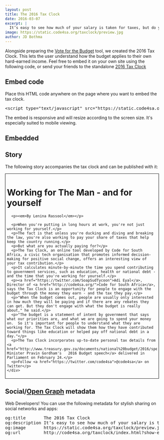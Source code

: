 ```yaml
---
layout: post
title: The 2016 Tax Clock
date: 2016-03-07
excerpt: |
  It’s easy to see how much of your salary is taken for taxes, but do you know how many hours are allocated to those deductions? Enter your salary to see how your tax money is being spent.
image: https://static.code4sa.org/taxclock/preview.jpg
author: JD Bothma
---
```


<div class="">
    <div class="">
         <p>Alongside preparing the <a href="http://code4sa.org/2016/02/25/have-your-say-on-the-budget.html">Vote for the Budget</a> tool, we created the 2016 Tax Clock. This lets the user understand how the budget applies to their own hard-earned income. Feel free to embed it on your own site using the following code, or send your friends to the standalone <a href="http://code4sa.org/taxclock">2016 Tax Clock</a></p>
    </div>
</div>
<div class="">
    <h2>Embed code</h2>
    <div class="">
      <p>Place this HTML code anywhere on the page where you want to embed the tax clock.</p>
      <pre>&lt;script type=&quot;text/javascript&quot; src=&quot;https://static.code4sa.org/taxclock/taxclock.js&quot;&gt;&lt;/script&gt;</pre>
      <p>The embed is responsive and will resize according to the screen size. It's especially suited to mobile viewing.</p>
    </div>
</div>
<div class="row">
  <div class="col-xs-12 col-md-6">
    <h2>Embedded</h2>
    <script type="text/javascript" src="https://static.code4sa.org/taxclock/taxclock.js"></script>
  </div>
  <div class="col-xs-12 col-md-6" style="">
    <h2>Story</h2>
    <p>The following story accompanies the tax clock and can be published with it:</p>
    <div class="" style="border: 1px solid black; padding: 5px">
      <h1>Working for The Man - and for yourself</h1>

      <p><em>By Lenina Rassool</em></p>

      <p>When you're putting in long hours at work, you're not just working for yourself.</p>
      <p>The fact is that unless you're ducking and diving and breaking the law, you're also working to pay your share of taxes that help keep the country running.</p>
      <p>But what are you actually paying for?</p>
      <p>The Tax Clock, an online tool developed by Code for South Africa, a civic tech organisation that promotes informed decision-making for positive social change, offers an interesting view of your tax contribution.</p>
      <p>It calculates minute-by-minute the time you spend contributing to government services, such as education, health or national debt - and the time that you're working for yourself.</p>
      <p><a href="https://twitter.com/SoapSudTycoon">Adi Eyal</a>, Director of <a href="http://code4sa.org/">Code for South Africa</a>, says the Tax Clock is an opportunity for people to engage with the budget through the money they earn - and the tax they pay.</p>
      <p>"When the budget comes out, people are usually only interested in how much they will be paying and if there are any rebates they can get. But they don't engage with what the budget is really about," he said.</p>
      <p>"The budget is a statement of intent by government that says what our priorities are, and what we are going to spend your money on.  So it's important for people to understand what they are working for. The Tax Clock will show them how they have contributed toward things like education or helped pay off national debt in a day."</p>
      <p>The Tax Clock incorporates up-to-date personal tax details from <a href="http://www.treasury.gov.za/documents/national%20budget/2016/speech/speech.pdf">Finance Minister Pravin Gordham's   2016 Budget speech</a> delivered in Parliament on February 24.</p>
      <p>Follow <a href="https://twitter.com/code4sa">@code4sa</a> on Twitter</p>
    </div>
  </div>
  <div class="">
    <div class="col-xs-12 col-md-12">
      <h2>Social/<a href="http://ogp.me/">Open Graph</a> metadata</h2>
      Web Developers! You can use the following metadata for stylish sharing on social networks and apps:
      <pre>
og:title       The 2016 Tax Clock
og:description It’s easy to see how much of your salary is taken for taxes, but do you know how many hours are allocated to those deductions? Enter your salary to see how your tax money is being spent.
og:image       https://static.code4sa.org/taxclock/preview.jpg
og:url         http://code4sa.org/taxclock/index.html?show-embed-link=true
      </pre>
    </div>
  </div>
</div>
